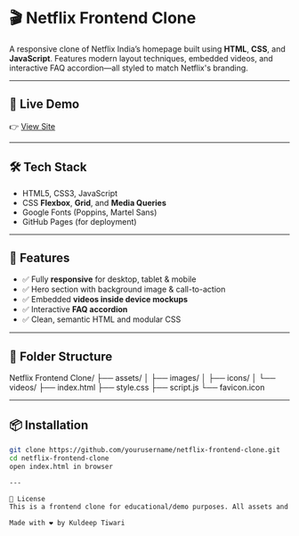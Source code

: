 # 🎬 Netflix Frontend Clone

A responsive clone of Netflix India’s homepage built using **HTML**, **CSS**, and **JavaScript**. Features modern layout techniques, embedded videos, and interactive FAQ accordion—all styled to match Netflix's branding.

---

## 🚀 Live Demo

👉 [View Site](https://kuldeeptiwari91.github.io/Netflix-Frontend-Clone/)  

---

## 🛠️ Tech Stack

- HTML5, CSS3, JavaScript
- CSS **Flexbox**, **Grid**, and **Media Queries**
- Google Fonts (Poppins, Martel Sans)
- GitHub Pages (for deployment)

---

## 📱 Features

- ✅ Fully **responsive** for desktop, tablet & mobile
- ✅ Hero section with background image & call-to-action
- ✅ Embedded **videos inside device mockups**
- ✅ Interactive **FAQ accordion**
- ✅ Clean, semantic HTML and modular CSS

---

## 📂 Folder Structure

Netflix Frontend Clone/
├── assets/
│ ├── images/
│ ├── icons/
│ └── videos/
├── index.html
├── style.css
├── script.js
└── favicon.icon

---

## 📦 Installation

```bash
git clone https://github.com/yourusername/netflix-frontend-clone.git
cd netflix-frontend-clone
open index.html in browser

---

📄 License
This is a frontend clone for educational/demo purposes. All assets and branding belong to Netflix, Inc.

Made with ❤️ by Kuldeep Tiwari

